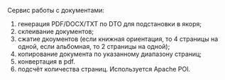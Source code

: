 Сервис работы с документами:
1) генерация PDF/DOCX/TXT по DTO для подстановки в якоря;
2) склеивание документов;
3) сжатие дкоументов (если книжная ориентация, то 4 страницы на одной, если альбомная, то 2 страницы на одной);
4) копирование документа по указанному диапазону страниц;
5) конвертация в pdf.
6) подсчёт количества страниц.
Используется Apache POI.
